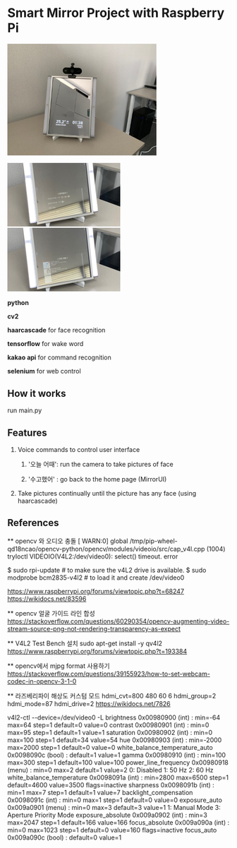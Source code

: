 # Smart Mirror Project with Raspberry Pi

<img src="README.assets/image-20210623142608825.png" alt="image-20210623142608825" style="zoom: 33%;" />

<img src="README.assets/image-20210623142628237.png" alt="image-20210623142628237" style="zoom:25%;" />												         <img src="README.assets/image-20210623142641256.png" alt="image-20210623142641256" style="zoom:25%;" />



**python**

**cv2**

**haarcascade** for face recognition

**tensorflow** for wake word 

**kakao api** for command recognition

**selenium** for web control



## How it works

run main.py



## Features

1. Voice commands to control user interface

   1) '오늘 어때': run the camera to take pictures of face

   2) '수고했어' : go back to the home page (MirrorUI)

2. Take pictures continually until the picture has any face (using haarcascade)



## References

** opencv 와 오디오 충돌
[ WARN:0] global /tmp/pip-wheel-qd18ncao/opencv-python/opencv/modules/videoio/src/cap_v4l.cpp (1004) tryIoctl VIDEOIO(V4L2:/dev/video0): select() timeout. error

$ sudo rpi-update # to make sure the v4L2 drive is available.
$ sudo modprobe bcm2835-v4l2 # to load it and create /dev/video0

https://www.raspberrypi.org/forums/viewtopic.php?t=68247
https://wikidocs.net/83596

** opencv 얼굴 가이드 라인 합성
https://stackoverflow.com/questions/60290354/opencv-augmenting-video-stream-source-png-not-rendering-transparency-as-expect

** V4L2 Test Bench 설치
sudo apt-get install -y qv4l2
https://www.raspberrypi.org/forums/viewtopic.php?t=193384

** opencv에서 mjpg format 사용하기
https://stackoverflow.com/questions/39155923/how-to-set-webcam-codec-in-opencv-3-1-0

** 라즈베리파이 해상도 커스텀 모드
hdmi_cvt=800 480 60 6
hdmi_group=2
hdmi_mode=87
hdmi_drive=2
https://wikidocs.net/7826

v4l2-ctl --device=/dev/video0 -L
                     brightness 0x00980900 (int)    : min=-64 max=64 step=1 default=0 value=0
                       contrast 0x00980901 (int)    : min=0 max=95 step=1 default=1 value=1
                     saturation 0x00980902 (int)    : min=0 max=100 step=1 default=34 value=54
                            hue 0x00980903 (int)    : min=-2000 max=2000 step=1 default=0 value=0
 white_balance_temperature_auto 0x0098090c (bool)   : default=1 value=1
                          gamma 0x00980910 (int)    : min=100 max=300 step=1 default=100 value=100
           power_line_frequency 0x00980918 (menu)   : min=0 max=2 default=1 value=2
				0: Disabled
				1: 50 Hz
				2: 60 Hz
      white_balance_temperature 0x0098091a (int)    : min=2800 max=6500 step=1 default=4600 value=3500 flags=inactive
                      sharpness 0x0098091b (int)    : min=1 max=7 step=1 default=1 value=7
         backlight_compensation 0x0098091c (int)    : min=0 max=1 step=1 default=0 value=0
                  exposure_auto 0x009a0901 (menu)   : min=0 max=3 default=3 value=1
				1: Manual Mode
				3: Aperture Priority Mode
              exposure_absolute 0x009a0902 (int)    : min=3 max=2047 step=1 default=166 value=166
                 focus_absolute 0x009a090a (int)    : min=0 max=1023 step=1 default=0 value=160 flags=inactive
                     focus_auto 0x009a090c (bool)   : default=0 value=1

